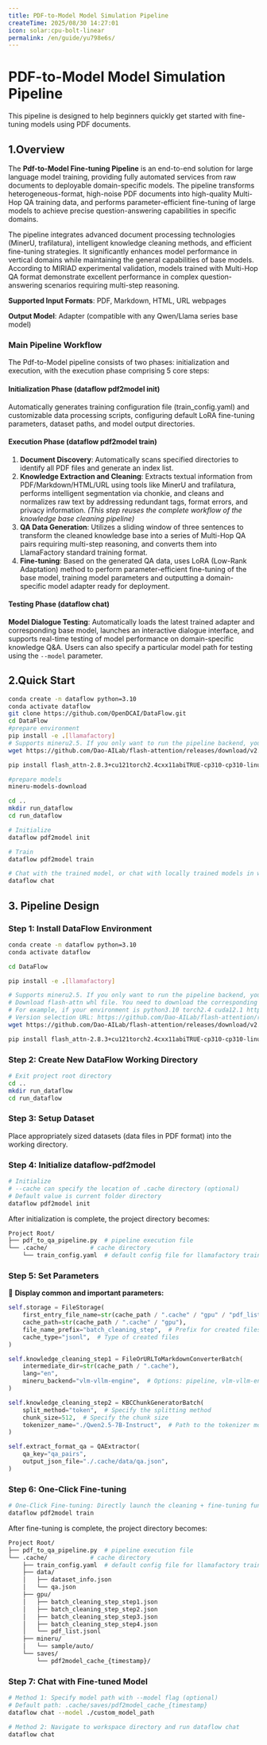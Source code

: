 ```yaml
---
title: PDF-to-Model Model Simulation Pipeline
createTime: 2025/08/30 14:27:01
icon: solar:cpu-bolt-linear
permalink: /en/guide/yu798e6s/
---
```

# PDF-to-Model Model Simulation Pipeline

This pipeline is designed to help beginners quickly get started with fine-tuning models using PDF documents.

## 1.Overview

The **Pdf-to-Model Fine-tuning Pipeline** is an end-to-end solution for large language model training, providing fully automated services from raw documents to deployable domain-specific models. The pipeline transforms heterogeneous-format, high-noise PDF documents into high-quality Multi-Hop QA training data, and performs parameter-efficient fine-tuning of large models to achieve precise question-answering capabilities in specific domains.

The pipeline integrates advanced document processing technologies (MinerU, trafilatura), intelligent knowledge cleaning methods, and efficient fine-tuning strategies. It significantly enhances model performance in vertical domains while maintaining the general capabilities of base models. According to MIRIAD experimental validation, models trained with Multi-Hop QA format demonstrate excellent performance in complex question-answering scenarios requiring multi-step reasoning.

**Supported Input Formats**: PDF, Markdown, HTML, URL webpages

**Output Model**: Adapter (compatible with any Qwen/Llama series base model)

### Main Pipeline Workflow

The Pdf-to-Model pipeline consists of two phases: initialization and execution, with the execution phase comprising 5 core steps:

#### Initialization Phase (dataflow pdf2model init)

Automatically generates training configuration file (train_config.yaml) and customizable data processing scripts, configuring default LoRA fine-tuning parameters, dataset paths, and model output directories.

#### Execution Phase (dataflow pdf2model train)

1. **Document Discovery**: Automatically scans specified directories to identify all PDF files and generate an index list.
2. **Knowledge Extraction and Cleaning**: Extracts textual information from PDF/Markdown/HTML/URL using tools like MinerU and trafilatura, performs intelligent segmentation via chonkie, and cleans and normalizes raw text by addressing redundant tags, format errors, and privacy information. *(This step reuses the complete workflow of the knowledge base cleaning pipeline)*
3. **QA Data Generation**: Utilizes a sliding window of three sentences to transform the cleaned knowledge base into a series of Multi-Hop QA pairs requiring multi-step reasoning, and converts them into LlamaFactory standard training format.
4. **Fine-tuning**: Based on the generated QA data, uses LoRA (Low-Rank Adaptation) method to perform parameter-efficient fine-tuning of the base model, training model parameters and outputting a domain-specific model adapter ready for deployment.

#### Testing Phase (dataflow chat)

**Model Dialogue Testing**: Automatically loads the latest trained adapter and corresponding base model, launches an interactive dialogue interface, and supports real-time testing of model performance on domain-specific knowledge Q&A. Users can also specify a particular model path for testing using the `--model` parameter.



## 2.Quick Start

```bash
conda create -n dataflow python=3.10
conda activate dataflow
git clone https://github.com/OpenDCAI/DataFlow.git
cd DataFlow
#prepare environment
pip install -e .[llamafactory]
# Supports mineru2.5. If you only want to run the pipeline backend, you can skip downloading the whl file and proceed directly to model preparation.
wget https://github.com/Dao-AILab/flash-attention/releases/download/v2.8.3/flash_attn-2.8.3+cu121torch2.4cxx11abiTRUE-cp310-cp310-linux_x86_64.whl

pip install flash_attn-2.8.3+cu121torch2.4cxx11abiTRUE-cp310-cp310-linux_x86_64.whl

#prepare models
mineru-models-download

cd ..
mkdir run_dataflow
cd run_dataflow

# Initialize
dataflow pdf2model init

# Train
dataflow pdf2model train

# Chat with the trained model, or chat with locally trained models in workspace directory
dataflow chat
```



## 3. Pipeline Design

### Step 1: Install DataFlow Environment

```bash
conda create -n dataflow python=3.10
conda activate dataflow

cd DataFlow

pip install -e .[llamafactory]

# Supports mineru2.5. If you only want to run the pipeline backend, you can skip downloading the whl file and proceed directly to model preparation
# Download flash-attn whl file. You need to download the corresponding whl based on your environment
# For example, if your environment is python3.10 torch2.4 cuda12.1 https://github.com/Dao-AILab/flash-attention/releases/download/v2.8.3/flash_attn-2.8.3+cu121torch2.4cxx11abiTRUE-cp310-cp310-linux_x86_64.whl
# Version selection URL: https://github.com/Dao-AILab/flash-attention/releases
wget https://github.com/Dao-AILab/flash-attention/releases/download/v2.8.3/flash_attn-2.8.3+cu121torch2.4cxx11abiTRUE-cp310-cp310-linux_x86_64.whl

pip install flash_attn-2.8.3+cu121torch2.4cxx11abiTRUE-cp310-cp310-linux_x86_64.whl
```



### Step 2: Create New DataFlow Working Directory

```bash
# Exit project root directory
cd ..
mkdir run_dataflow
cd run_dataflow
```



### Step 3: Setup Dataset

Place appropriately sized datasets (data files in PDF format) into the working directory.



### Step 4: Initialize dataflow-pdf2model



```bash
# Initialize
# --cache can specify the location of .cache directory (optional)
# Default value is current folder directory
dataflow pdf2model init
```

After initialization is complete, the project directory becomes:

```bash
Project Root/
├── pdf_to_qa_pipeline.py  # pipeline execution file
└── .cache/            # cache directory
    └── train_config.yaml  # default config file for llamafactory training
```



### Step 5: Set Parameters

🌟 **Display common and important parameters:**

```python
self.storage = FileStorage(
    first_entry_file_name=str(cache_path / ".cache" / "gpu" / "pdf_list.jsonl"),
    cache_path=str(cache_path / ".cache" / "gpu"),
    file_name_prefix="batch_cleaning_step",  # Prefix for created files
    cache_type="jsonl",  # Type of created files
)

self.knowledge_cleaning_step1 = FileOrURLToMarkdownConverterBatch(
    intermediate_dir=str(cache_path / ".cache"),
    lang="en",
    mineru_backend="vlm-vllm-engine",  # Options: pipeline, vlm-vllm-engine, vlm-vllm-transformer
)

self.knowledge_cleaning_step2 = KBCChunkGeneratorBatch(
    split_method="token",  # Specify the splitting method
    chunk_size=512,  # Specify the chunk size
    tokenizer_name="./Qwen2.5-7B-Instruct",  # Path to the tokenizer model
)

self.extract_format_qa = QAExtractor(
    qa_key="qa_pairs",
    output_json_file="./.cache/data/qa.json",
)
```



### Step 6: One-Click Fine-tuning

```bash
# One-Click Fine-tuning: Directly launch the cleaning + fine-tuning functionality
dataflow pdf2model train
```

After fine-tuning is complete, the project directory becomes:

```bash
Project Root/
├── pdf_to_qa_pipeline.py  # pipeline execution file
└── .cache/            # cache directory
    ├── train_config.yaml  # default config file for llamafactory training
    ├── data/
    │   ├── dataset_info.json
    │   └── qa.json
    ├── gpu/
    │   ├── batch_cleaning_step_step1.json
    │   ├── batch_cleaning_step_step2.json
    │   ├── batch_cleaning_step_step3.json
    │   ├── batch_cleaning_step_step4.json
    │   └── pdf_list.jsonl
    ├── mineru/
    │   └── sample/auto/
    └── saves/
        └── pdf2model_cache_{timestamp}/
```



### **Step 7: Chat with Fine-tuned Model**

```bash
# Method 1: Specify model path with --model flag (optional)
# Default path: .cache/saves/pdf2model_cache_{timestamp}
dataflow chat --model ./custom_model_path

# Method 2: Navigate to workspace directory and run dataflow chat
dataflow chat
```